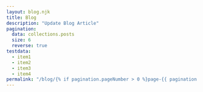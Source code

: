 ```yaml
---
layout: blog.njk
title: Blog
description: "Update Blog Article"
pagination:
  data: collections.posts
  size: 6
  reverse: true
testdata:
  - item1
  - item2
  - item3
  - item4
permalink: "/blog/{% if pagination.pageNumber > 0 %}page-{{ pagination.pageNumber + 1 }}/{% endif %}index.html"
---
```


